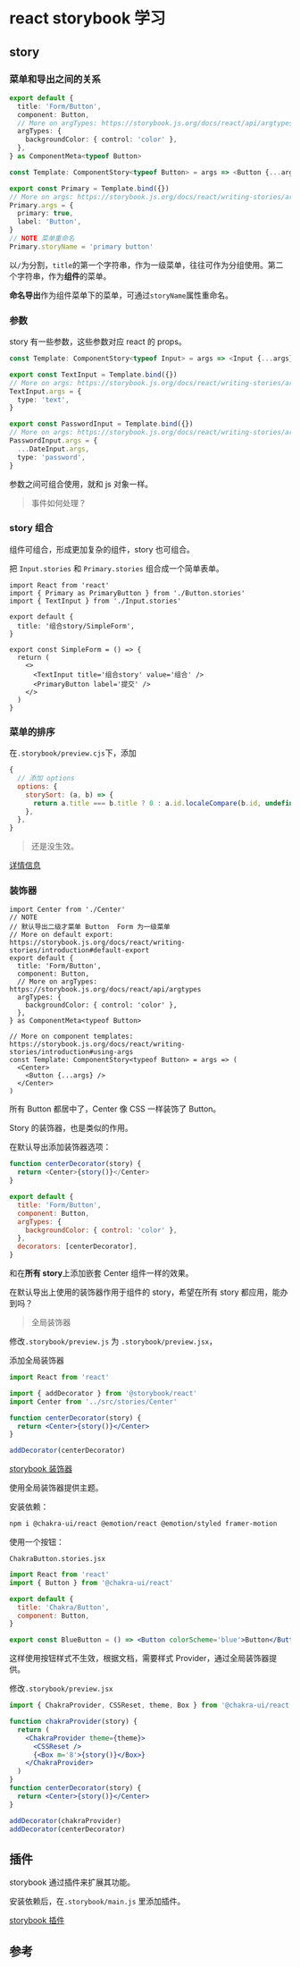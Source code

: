 # react storybook 学习

## story

### 菜单和导出之间的关系

```ts
export default {
  title: 'Form/Button',
  component: Button,
  // More on argTypes: https://storybook.js.org/docs/react/api/argtypes
  argTypes: {
    backgroundColor: { control: 'color' },
  },
} as ComponentMeta<typeof Button>

const Template: ComponentStory<typeof Button> = args => <Button {...args} />

export const Primary = Template.bind({})
// More on args: https://storybook.js.org/docs/react/writing-stories/args
Primary.args = {
  primary: true,
  label: 'Button',
}
// NOTE 菜单重命名
Primary.storyName = 'primary button'
```

以`/`为分割，`title`的第一个字符串，作为一级菜单，往往可作为分组使用。第二个字符串，作为**组件**的菜单。

**命名导出**作为组件菜单下的菜单，可通过`storyName`属性重命名。

### 参数

story 有一些参数，这些参数对应 react 的 props。

```ts
const Template: ComponentStory<typeof Input> = args => <Input {...args} />

export const TextInput = Template.bind({})
// More on args: https://storybook.js.org/docs/react/writing-stories/args
TextInput.args = {
  type: 'text',
}

export const PasswordInput = Template.bind({})
// More on args: https://storybook.js.org/docs/react/writing-stories/args
PasswordInput.args = {
  ...DateInput.args,
  type: 'password',
}
```

参数之间可组合使用，就和 js 对象一样。

> 事件如何处理？

### story 组合

组件可组合，形成更加复杂的组件，story 也可组合。

把 `Input.stories` 和 `Primary.stories` 组合成一个简单表单。

```tsx
import React from 'react'
import { Primary as PrimaryButton } from './Button.stories'
import { TextInput } from './Input.stories'

export default {
  title: '组合story/SimpleForm',
}

export const SimpleForm = () => {
  return (
    <>
      <TextInput title='组合story' value='组合' />
      <PrimaryButton label='提交' />
    </>
  )
}
```

### 菜单的排序

在`.storybook/preview.cjs`下，添加

```js
{
  // 添加 options
  options: {
    storySort: (a, b) => {
      return a.title === b.title ? 0 : a.id.localeCompare(b.id, undefined, { numeric: true })
    },
  },
}
```

> 还是没生效。

[详情信息](https://github.com/storybookjs/storybook/blob/next/MIGRATION.md#v7-style-story-sort)

### 装饰器

```tsx
import Center from './Center'
// NOTE
// 默认导出二级才菜单 Button  Form 为一级菜单
// More on default export: https://storybook.js.org/docs/react/writing-stories/introduction#default-export
export default {
  title: 'Form/Button',
  component: Button,
  // More on argTypes: https://storybook.js.org/docs/react/api/argtypes
  argTypes: {
    backgroundColor: { control: 'color' },
  },
} as ComponentMeta<typeof Button>

// More on component templates: https://storybook.js.org/docs/react/writing-stories/introduction#using-args
const Template: ComponentStory<typeof Button> = args => (
  <Center>
    <Button {...args} />
  </Center>
)
```

所有 Button 都居中了，Center 像 CSS 一样装饰了 Button。

Story 的装饰器，也是类似的作用。

在默认导出添加装饰器选项：

```js
function centerDecorator(story) {
  return <Center>{story()}</Center>
}

export default {
  title: 'Form/Button',
  component: Button,
  argTypes: {
    backgroundColor: { control: 'color' },
  },
  decorators: [centerDecorator],
}
```

和在**所有 story**上添加嵌套 Center 组件一样的效果。

在默认导出上使用的装饰器作用于组件的 story，希望在所有 story 都应用，能办到吗？

> 全局装饰器

修改`.storybook/preview.js` 为 `.storybook/preview.jsx`，

添加全局装饰器

```jsx
import React from 'react'

import { addDecorator } from '@storybook/react'
import Center from '../src/stories/Center'

function centerDecorator(story) {
  return <Center>{story()}</Center>
}

addDecorator(centerDecorator)
```

[storybook 装饰器](https://storybook.js.org/docs/react/writing-stories/decorators)

使用全局装饰器提供主题。

安装依赖：

```sh
npm i @chakra-ui/react @emotion/react @emotion/styled framer-motion
```

使用一个按钮：

`ChakraButton.stories.jsx`

```jsx
import React from 'react'
import { Button } from '@chakra-ui/react'

export default {
  title: 'Chakra/Button',
  component: Button,
}

export const BlueButton = () => <Button colorScheme='blue'>Button</Button>
```

这样使用按钮样式不生效，根据文档，需要样式 Provider，通过全局装饰器提供。

修改`.storybook/preview.jsx`

```jsx
import { ChakraProvider, CSSReset, theme, Box } from '@chakra-ui/react'

function chakraProvider(story) {
  return (
    <ChakraProvider theme={theme}>
      <CSSReset />
      {<Box m='8'>{story()}</Box>}
    </ChakraProvider>
  )
}
function centerDecorator(story) {
  return <Center>{story()}</Center>
}

addDecorator(chakraProvider)
addDecorator(centerDecorator)
```

## 插件

storybook 通过插件来扩展其功能。

安装依赖后，在`.storybook/main.js` 里添加插件。

[storybook 插件](https://storybook.js.org/docs/react/configure/storybook-addons)

## 参考
